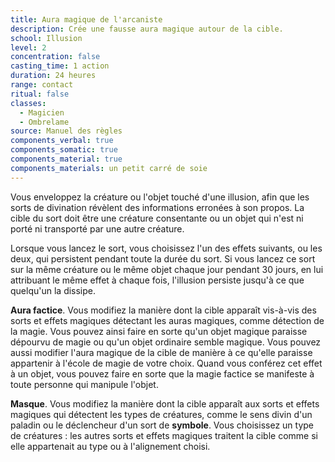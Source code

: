 ```yaml
---
title: Aura magique de l'arcaniste
description: Crée une fausse aura magique autour de la cible.
school: Illusion
level: 2
concentration: false
casting_time: 1 action
duration: 24 heures
range: contact
ritual: false
classes:
  - Magicien
  - Ombrelame
source: Manuel des règles
components_verbal: true
components_somatic: true
components_material: true
components_materials: un petit carré de soie
---
```

Vous enveloppez la créature ou l'objet touché d'une illusion, afin que les sorts de divination révèlent des informations erronées à son propos. La cible du sort doit être une créature consentante ou un objet qui n'est ni porté ni transporté par une autre créature.

Lorsque vous lancez le sort, vous choisissez l'un des effets suivants, ou les deux, qui persistent pendant toute la durée du sort. Si vous lancez ce sort sur la même créature ou le même objet chaque jour pendant 30 jours, en lui attribuant le même effet à chaque fois, l'illusion persiste jusqu'à ce que quelqu'un la dissipe.

**Aura factice**. Vous modifiez la manière dont la cible apparaît vis-à-vis des sorts et effets magiques détectant les auras magiques, comme détection de la magie. Vous pouvez ainsi faire en sorte qu'un objet magique paraisse dépourvu de magie ou qu'un objet ordinaire semble magique. Vous pouvez aussi modifier l'aura magique de la cible de manière à ce qu'elle paraisse appartenir à l'école de magie de votre choix. Quand vous conférez cet effet à un objet, vous pouvez faire en sorte que la magie factice se manifeste à toute personne qui manipule l'objet.

**Masque**. Vous modifiez la manière dont la cible apparaît aux sorts et effets magiques qui détectent les types de créatures, comme le sens divin d'un paladin ou le déclencheur d'un sort de **symbole**. Vous choisissez un type de créatures : les autres sorts et effets magiques traitent la cible comme si elle appartenait au type ou à l'alignement choisi.
